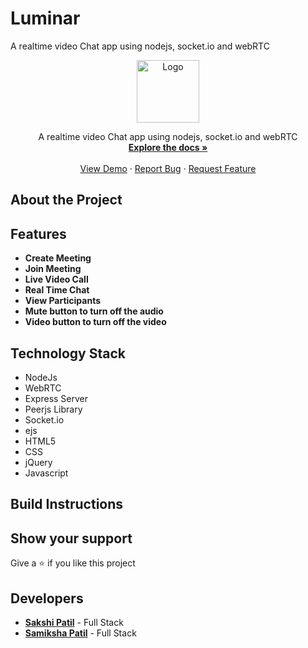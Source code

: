 # Luminar
A realtime video Chat app using nodejs, socket.io and webRTC
<p align="center">
  <img src="https://github.com/samiksha-patil/Luminar/blob/master/public/luminar_logo.jpeg" alt="Logo" height="100">

  <p align="center">
    A realtime video Chat app using nodejs, socket.io and webRTC
    <br />
    <a href="https://github.com/samiksha-patil/book_ecommerce"><strong>Explore the docs »</strong></a>
    <br />
    <br />
    <a href="https://lumiar-video-chat-app.herokuapp.com/">View Demo</a>
    ·
    <a href="https://github.com/samiksha-patil/Luminar/issues">Report Bug</a>
    ·
    <a href="https://github.com/samiksha-patil/Luminar/issues">Request Feature</a>
  </p>
</p>

## About the Project

## Features

- **Create Meeting**
- **Join Meeting**
- **Live Video Call**
- **Real Time Chat**
- **View Participants**
- **Mute button to turn off the audio**
- **Video button to turn off the video**

## Technology Stack

- NodeJs
- WebRTC
- Express Server
- Peerjs Library
- Socket.io
- ejs
- HTML5
- CSS
- jQuery
- Javascript

## Build Instructions

## Show your support
Give a :star: if you like this project
## Developers
* <a href="https://github.com/Sakshipatil16"><b>Sakshi Patil</b></a> - Full Stack
* <a href="https://github.com/samiksha-patil/"><b>Samiksha Patil</b></a> - Full Stack
